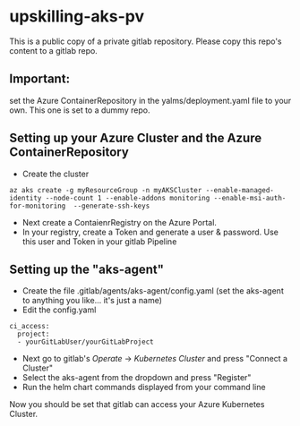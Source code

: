 # upskilling-aks-pv
This is a public copy of a private gitlab repository. 
Please copy this repo's content to a gitlab repo.

## Important:
set the Azure ContainerRepository in the yalms/deployment.yaml file to your own.
This one is set to a dummy repo.

## Setting up your Azure Cluster and the Azure ContainerRepository
- Create the cluster
```
az aks create -g myResourceGroup -n myAKSCluster --enable-managed-identity --node-count 1 --enable-addons monitoring --enable-msi-auth-for-monitoring  --generate-ssh-keys
```
- Next create a ContaienrRegistry on the Azure Portal.
- In your registry, create a Token and generate a user & password. Use this user and Token in your gitlab Pipeline

## Setting up the "aks-agent"
- Create the file .gitlab/agents/aks-agent/config.yaml (set the aks-agent to anything you like... it's just a name)
- Edit the config.yaml
```
ci_access:
  project:
  - yourGitLabUser/yourGitLabProject
```
- Next go to gitlab's *Operate* -> *Kubernetes Cluster* and press "Connect a Cluster"
- Select the aks-agent from the dropdown and press "Register"
- Run the helm chart commands displayed from your command line

Now you should be set that gitlab can access your Azure Kubernetes Cluster. 
